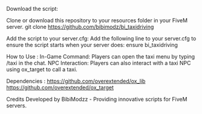 Download the script:

Clone or download this repository to your resources folder in your FiveM server.
git clone https://github.com/bibimodz/bi_taxidriving


Add the script to your server.cfg: Add the following line to your server.cfg to ensure the script starts when your server does:
ensure bi_taxidriving

How to Use : 
In-Game Command: Players can open the taxi menu by typing /taxi in the chat.
NPC Interaction: Players can also interact with a taxi NPC using ox_target to call a taxi.


Dependencies : 
https://github.com/overextended/ox_lib
https://github.com/overextended/ox_target


Credits
Developed by BibiModzz - Providing innovative scripts for FiveM servers.
